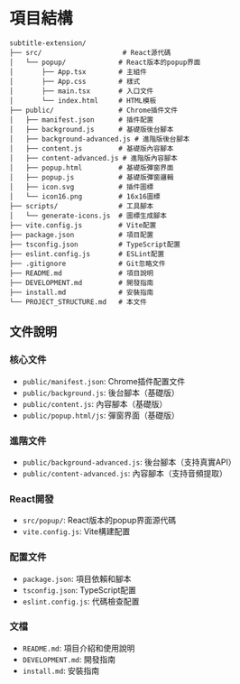 # 項目結構

```
subtitle-extension/
├── src/                    # React源代碼
│   └── popup/             # React版本的popup界面
│       ├── App.tsx        # 主組件
│       ├── App.css        # 樣式
│       ├── main.tsx       # 入口文件
│       └── index.html     # HTML模板
├── public/                # Chrome插件文件
│   ├── manifest.json      # 插件配置
│   ├── background.js      # 基礎版後台腳本
│   ├── background-advanced.js # 進階版後台腳本
│   ├── content.js         # 基礎版內容腳本
│   ├── content-advanced.js # 進階版內容腳本
│   ├── popup.html         # 基礎版彈窗界面
│   ├── popup.js           # 基礎版彈窗邏輯
│   ├── icon.svg           # 插件圖標
│   └── icon16.png         # 16x16圖標
├── scripts/               # 工具腳本
│   └── generate-icons.js  # 圖標生成腳本
├── vite.config.js         # Vite配置
├── package.json           # 項目配置
├── tsconfig.json          # TypeScript配置
├── eslint.config.js       # ESLint配置
├── .gitignore             # Git忽略文件
├── README.md              # 項目說明
├── DEVELOPMENT.md         # 開發指南
├── install.md             # 安裝指南
└── PROJECT_STRUCTURE.md   # 本文件
```

## 文件說明

### 核心文件
- `public/manifest.json`: Chrome插件配置文件
- `public/background.js`: 後台腳本（基礎版）
- `public/content.js`: 內容腳本（基礎版）
- `public/popup.html/js`: 彈窗界面（基礎版）

### 進階文件
- `public/background-advanced.js`: 後台腳本（支持真實API）
- `public/content-advanced.js`: 內容腳本（支持音頻提取）

### React開發
- `src/popup/`: React版本的popup界面源代碼
- `vite.config.js`: Vite構建配置

### 配置文件
- `package.json`: 項目依賴和腳本
- `tsconfig.json`: TypeScript配置
- `eslint.config.js`: 代碼檢查配置

### 文檔
- `README.md`: 項目介紹和使用說明
- `DEVELOPMENT.md`: 開發指南
- `install.md`: 安裝指南 